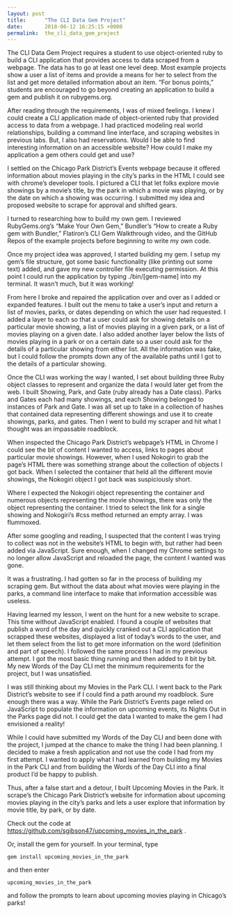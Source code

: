 ```yaml
---
layout: post
title:      "The CLI Data Gem Project"
date:       2018-06-12 16:25:15 +0000
permalink:  the_cli_data_gem_project
---
```


The CLI Data Gem Project requires a student to use object-oriented ruby to build a CLI application that provides access to data scraped from a webpage.  The data has to go at least one level deep.  Most example projects show a user a list of items and provide a means for her to select from the list and get more detailed information about an item.  “For bonus points,” students are encouraged to go beyond creating an application to build a gem and publish it on rubygems.org. 

After reading through the requirements, I was of mixed feelings.  I knew I could create a CLI application made of object-oriented ruby that provided access to data from a webpage.  I had practiced modeling real world relationships, building a command line interface, and scraping websites in previous labs.  But, I also had reservations. Would I be able to find interesting information on an accessible website? How could I make my application a gem others could get and use?  

I settled on the Chicago Park District’s Events webpage because it offered information about movies playing in the city’s parks in the HTML I could see with chrome’s developer tools.  I pictured a CLI that let folks explore movie showings by a movie’s title, by the park in which a movie was playing, or by the date on which a showing was occurring. I submitted my idea and proposed website to scrape for approval and shifted gears.

I turned to researching how to build my own gem.  I reviewed RubyGems.org’s “Make Your Own Gem,” Bundler’s “How to create a Ruby gem with Bundler,” Flatiron’s CLI Gem Walkthrough video, and the GitHub Repos of the example projects before beginning to write my own code.  

Once my project idea was approved, I started building my gem. I setup my gem’s file structure, got some basic functionality (like printing out some text) added, and gave my new controller file executing permission.  At this point I could run the application by typing ./bin/[gem-name] into my terminal.  It wasn’t much, but it was working!

From here I broke and repaired the application over and over as I added or expanded features.  I built out the menu to take a user’s input and return a list of movies, parks, or dates depending on which the user had requested. I added a layer to each so that a user could ask for showing details on a particular movie showing, a list of movies playing in a given park, or a list of movies playing on a given date.  I also added another layer below the lists of movies playing in a park or on a certain date so a user could ask for the details of a particular showing from either list. All the information was fake, but I could follow the prompts down any of the available paths until I got to the details of a particular showing.

Once the CLI was working the way I wanted, I set about building three Ruby object classes to represent and organize the data I would later get from the web. I built Showing, Park, and Gate (ruby already has a Date class). Parks and Gates each had many showings, and each Showing belonged to instances of Park and Gate.  I was all set up to take in a collection of hashes that contained data representing different showings and use it to create showings, parks, and gates.  Then I went to build my scraper and hit what I thought was an impassable roadblock.  

When inspected the Chicago Park District’s webpage’s HTML in Chrome I could see the bit of content I wanted to access, links to pages about particular movie showings.  However, when I used Nokogiri to grab the page’s HTML there was something strange about the collection of objects I got back.  When I selected the container that held all the different movie showings, the Nokogiri object I got back was suspiciously short. 

Where I expected the Nokogiri object representing the container and numerous objects representing the movie showings, there was only the object representing the container.  I tried to select the link for a single showing and Nokogiri’s #css method returned an empty array.  I was flummoxed.  

After some googling and reading, I suspected that the content I was trying to collect was not in the website’s HTML to begin with, but rather had been added via JavaScript.  Sure enough, when I changed my Chrome settings to no longer allow JavaScript and reloaded the page, the content I wanted was gone.  

It was a frustrating.  I had gotten so far in the process of building my scraping gem.  But without the data about what movies were playing in the parks, a command line interface to make that information accessible was useless. 

Having learned my lesson, I went on the hunt for a new website to scrape.  This time without JavaScript enabled.  I found a couple of websites that publish a word of the day and quickly cranked out a CLI application that scrapped these websites, displayed a list of today’s words to the user, and let them select from the list to get more information on the word (definition and part of speech).  I followed the same process I had in my previous attempt.  I got the most basic thing running and then added to it bit by bit.  My new Words of the Day CLI met the minimum requirements for the project, but I was unsatisfied.  

I was still thinking about my Movies in the Park CLI.  I went back to the Park District’s website to see if I could find a path around my roadblock.  Sure enough there was a way.  While the Park District’s Events page relied on JavaScript to populate the information on upcoming events, its Nights Out in the Parks page did not. I could get the data I wanted to make the gem I had envisioned a reality!

While I could have submitted my Words of the Day CLI and been done with the project, I jumped at the chance to make the thing I had been planning.   I decided to make a fresh application and not use the code I had from my first attempt.  I wanted to apply what I had learned from building my Movies in the Park CLI   and from building the Words of the Day CLI into a final product I’d be happy to publish.

Thus, after a false start and a detour, I built Upcoming Movies in the Park.  It scrape’s the Chicago Park District’s website for information about upcoming movies playing in the city’s parks and lets a user explore that information by movie title, by park, or by date.  

Check out the code at https://github.com/sgibson47/upcoming_movies_in_the_park . 

Or, install the gem for yourself. In your terminal, type
```
gem install upcoming_movies_in_the_park
```  
and then enter 
```
upcoming_movies_in_the_park
```
and follow the prompts to learn about upcoming movies playing in Chicago’s parks!
